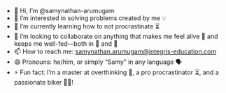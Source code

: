 - 👋 Hi, I’m @samynathan-arumugam
- 👀 I’m interested in solving problems created by me 💡
- 🌱 I’m currently learning how to not procrastinate ⏳
- 💞️ I’m looking to collaborate on anything that makes me feel alive 🌟 and keeps me well-fed—both in 🍔 and 💸
- 📫 How to reach me: samynathan.arumugam@integris-education.com
- 😄 Pronouns: he/him, or simply “Samy” in any language 🗣️
- ⚡ Fun fact: I’m a master at overthinking 🤔, a pro procrastinator ⏳, and a passionate biker 🚴‍♂️!
